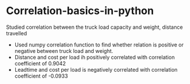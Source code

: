# Correlation-basics-in-python
Studied correlation between the truck load capacity and weight, distance travelled

- Used numpy correlation function to find whether relation is positive or negative between truck load and weight.
- Distance and cost per load ih positively correlated with correlation coefficient of 0.9042
- Leadtime and cost per load is negatively correlated with correlation coefficient of -0.0933
